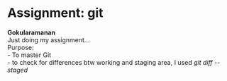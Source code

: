 # Assignment: git <br>
**Gokularamanan** <br>
Just doing my assignment...
<br> Purpose: <br> - To master Git
<br> - to check for differences btw working and staging area, I used *git diff --staged*

